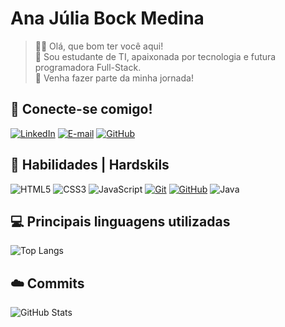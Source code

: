 
# Ana Júlia Bock Medina


> 👋🏼 Olá, que bom ter você aqui!
> <br>
> 🌱 Sou estudante de TI, apaixonada por tecnologia e futura programadora Full-Stack.
> <br>
>🚀 Venha fazer parte da minha jornada!


## 📱 Conecte-se comigo!
[![LinkedIn](https://img.shields.io/badge/LinkedIn-5D3587?style=for-the-badge&logo=linkedin&logoColor=white)](https://www.linkedin.com/in/ana-j%C3%BAlia-bock-medina/)
[![E-mail](https://img.shields.io/badge/-Email-5D3587?style=for-the-badge&logo=microsoft-outlook&logoColor=white)](mailto:anajuliabm248@gmail.com)
[![GitHub](https://img.shields.io/badge/GitHub-5D3587?style=for-the-badge&logo=github&logoColor=white)](https://github.com/Anajuliabm248)


## 📖 Habilidades | Hardskils
![HTML5](https://img.shields.io/badge/HTML5-5D3587?style=for-the-badge&logo=html5&logoColor=white)
![CSS3](https://img.shields.io/badge/CSS3-5D3587?style=for-the-badge&logo=css3&logoColor=white)
![JavaScript](https://img.shields.io/badge/JavaScript-5D3587?style=for-the-badge&logo=javascript&logoColor=white)
[![Git](https://img.shields.io/badge/Git-5D3587?style=for-the-badge&logo=git&logoColor=white)](https://git-scm.com/doc)
[![GitHub](https://img.shields.io/badge/GitHub-5D3587?style=for-the-badge&logo=github&logoColor=white)](https://docs.github.com/)
![Java](https://img.shields.io/badge/java-5D3587.svg?style=for-the-badge&logo=openjdk&logoColor=white)
 
## 💻 Principais linguagens utilizadas
![Top Langs](https://github-readme-stats.vercel.app/api/top-langs/?username=Anajuliabm248&layout=compact&langs_count=7&theme=react)

## ☁️ Commits
![GitHub Stats](https://github-readme-stats.vercel.app/api?username=Anajuliabm248&theme=transparent&bg_color=5D3587&border_color=white&show_icons=true&icon_color=FFD1E3&title_color=FFD1E3&text_color=FFF&hide_title=true&hide=stars&rank_icon=github)